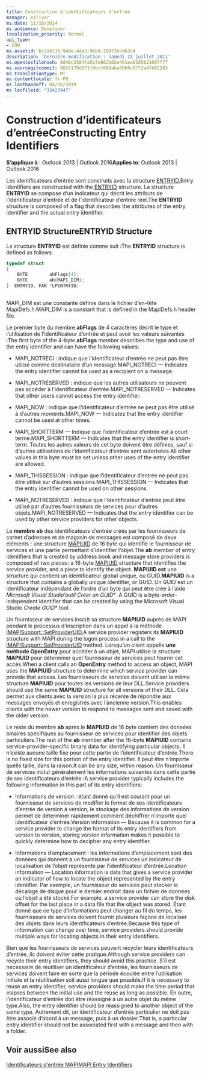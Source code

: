 ```yaml
---
title: Construction d’identificateurs d’entrée
manager: soliver
ms.date: 11/16/2014
ms.audience: Developer
localization_priority: Normal
api_type:
- COM
ms.assetid: bc2a9116-948e-4da3-96b8-26d73bcd63c4
description: 'Derniére modification : samedi 23 juillet 2011'
ms.openlocfilehash: 8d48c2584fa5b7e862102e401ea8165821607f77
ms.sourcegitcommit: 8657170d071f9bcf680aba50b9c07f2a4fb82283
ms.translationtype: MT
ms.contentlocale: fr-FR
ms.lasthandoff: 04/28/2019
ms.locfileid: "33427947"
---
```

# <a name="constructing-entry-identifiers"></a><span data-ttu-id="3c075-103">Construction d’identificateurs d’entrée</span><span class="sxs-lookup"><span data-stu-id="3c075-103">Constructing Entry Identifiers</span></span>

  
  
<span data-ttu-id="3c075-104">**S’applique à** : Outlook 2013 | Outlook 2016</span><span class="sxs-lookup"><span data-stu-id="3c075-104">**Applies to**: Outlook 2013 | Outlook 2016</span></span> 
  
<span data-ttu-id="3c075-105">Les identificateurs d’entrée sont construits avec la structure [ENTRYID.](entryid.md)</span><span class="sxs-lookup"><span data-stu-id="3c075-105">Entry identifiers are constructed with the [ENTRYID](entryid.md) structure.</span></span> <span data-ttu-id="3c075-106">La structure **ENTRYID** se compose d’un indicateur qui décrit les attributs de l’identificateur d’entrée et de l’identificateur d’entrée réel.</span><span class="sxs-lookup"><span data-stu-id="3c075-106">The **ENTRYID** structure is composed of a flag that describes the attributes of the entry identifier and the actual entry identifier.</span></span> 
  
## <a name="entryid-structure"></a><span data-ttu-id="3c075-107">ENTRYID Structure</span><span class="sxs-lookup"><span data-stu-id="3c075-107">ENTRYID Structure</span></span>

<span data-ttu-id="3c075-108">La structure **ENTRYID** est définie comme suit :</span><span class="sxs-lookup"><span data-stu-id="3c075-108">The **ENTRYID** structure is defined as follows:</span></span> 
  
```cpp
typedef struct
{
    BYTE        abFlags[4];
    BYTE        ab[MAPI_DIM];
}  ENTRYID, FAR *LPENTRYID;
 
```

<span data-ttu-id="3c075-109">MAPI_DIM est une constante définie dans le fichier d’en-tête MapiDefs.h.</span><span class="sxs-lookup"><span data-stu-id="3c075-109">MAPI_DIM is a constant that is defined in the MapiDefs.h header file.</span></span> 
  
<span data-ttu-id="3c075-110">Le premier byte du membre **abFlags** de 4 caractères décrit le type et l’utilisation de l’identificateur d’entrée et peut avoir les valeurs suivantes :</span><span class="sxs-lookup"><span data-stu-id="3c075-110">The first byte of the 4-byte **abFlags** member describes the type and use of the entry identifier and can have the following values:</span></span> 
  
- <span data-ttu-id="3c075-111">MAPI_NOTRECI : indique que l’identificateur d’entrée ne peut pas être utilisé comme destinataire d’un message.</span><span class="sxs-lookup"><span data-stu-id="3c075-111">MAPI_NOTRECI — Indicates the entry identifier cannot be used as a recipient on a message.</span></span>
    
- <span data-ttu-id="3c075-112">MAPI_NOTRESERVED : indique que les autres utilisateurs ne peuvent pas accéder à l’identificateur d’entrée.</span><span class="sxs-lookup"><span data-stu-id="3c075-112">MAPI_NOTRESERVED — Indicates that other users cannot access the entry identifier.</span></span>
    
- <span data-ttu-id="3c075-113">MAPI_NOW : indique que l’identificateur d’entrée ne peut pas être utilisé à d’autres moments.</span><span class="sxs-lookup"><span data-stu-id="3c075-113">MAPI_NOW — Indicates that the entry identifier cannot be used at other times.</span></span>
    
- <span data-ttu-id="3c075-114">MAPI_SHORTTERM — Indique que l’identificateur d’entrée est à court terme.</span><span class="sxs-lookup"><span data-stu-id="3c075-114">MAPI_SHORTTERM — Indicates that the entry identifier is short-term.</span></span> <span data-ttu-id="3c075-115">Toutes les autres valeurs de cet byte doivent être définies, sauf si d’autres utilisations de l’identificateur d’entrée sont autorisées.</span><span class="sxs-lookup"><span data-stu-id="3c075-115">All other values in this byte must be set unless other uses of the entry identifier are allowed.</span></span>
    
- <span data-ttu-id="3c075-116">MAPI_THISSESSION : indique que l’identificateur d’entrée ne peut pas être utilisé sur d’autres sessions.</span><span class="sxs-lookup"><span data-stu-id="3c075-116">MAPI_THISSESSION — Indicates that the entry identifier cannot be used on other sessions.</span></span>
    
- <span data-ttu-id="3c075-117">MAPI_NOTRESERVED : indique que l’identificateur d’entrée peut être utilisé par d’autres fournisseurs de services pour d’autres objets.</span><span class="sxs-lookup"><span data-stu-id="3c075-117">MAPI_NOTRESERVED — Indicates that the entry identifier can be used by other service providers for other objects.</span></span>
    
<span data-ttu-id="3c075-118">Le **membre ab** des identificateurs d’entrée créés par les fournisseurs de carnet d’adresses et de magasin de messages est composé de deux éléments : une structure [MAPIUID](mapiuid.md) de 16 byte qui identifie le fournisseur de services et une partie permettant d’identifier l’objet.</span><span class="sxs-lookup"><span data-stu-id="3c075-118">The **ab** member of entry identifiers that is created by address book and message store providers is composed of two pieces: a 16-byte [MAPIUID](mapiuid.md) structure that identifies the service provider, and a piece to identify the object.</span></span> <span data-ttu-id="3c075-119">**MAPIUID est** une structure qui contient un identificateur global unique, ou GUID.</span><span class="sxs-lookup"><span data-stu-id="3c075-119">**MAPIUID** is a structure that contains a globally unique identifier, or GUID.</span></span> <span data-ttu-id="3c075-120">Un GUID est un identificateur indépendant de l’ordre d’un byte qui peut être créé à l’aide *Microsoft Visual Studio’outil Créer un GUID*\* .</span><span class="sxs-lookup"><span data-stu-id="3c075-120">A GUID is a byte-order-independent identifier that can be created by using the Microsoft Visual Studio *Create GUID*\* tool.</span></span> 
  
<span data-ttu-id="3c075-121">Un fournisseur de services inscrit sa structure **MAPIUID** auprès de MAPI pendant le processus d’inscription dans un appel à la méthode [IMAPISupport::SetProviderUID.](imapisupport-setprovideruid.md)</span><span class="sxs-lookup"><span data-stu-id="3c075-121">A service provider registers its **MAPIUID** structure with MAPI during the logon process in a call to the [IMAPISupport::SetProviderUID](imapisupport-setprovideruid.md) method.</span></span> <span data-ttu-id="3c075-122">Lorsqu’un client appelle **une méthode OpenEntry** pour accéder à un objet, MAPI utilise la structure **MAPIUID** pour déterminer quel fournisseur de services peut fournir cet accès.</span><span class="sxs-lookup"><span data-stu-id="3c075-122">When a client calls an **OpenEntry** method to access an object, MAPI uses the **MAPIUID** structure to determine which service provider can provide that access.</span></span> <span data-ttu-id="3c075-123">Les fournisseurs de services doivent utiliser la même structure **MAPIUID** pour toutes les versions de leur DLL.</span><span class="sxs-lookup"><span data-stu-id="3c075-123">Service providers should use the same **MAPIUID** structure for all versions of their DLL.</span></span> <span data-ttu-id="3c075-124">Cela permet aux clients avec la version la plus récente de répondre aux messages envoyés et enregistrés avec l’ancienne version.</span><span class="sxs-lookup"><span data-stu-id="3c075-124">This enables clients with the newer version to respond to messages sent and saved with the older version.</span></span> 
  
<span data-ttu-id="3c075-125">Le reste du membre **ab** après le **MAPIUID** de 16 byte contient des données binaires spécifiques au fournisseur de services pour identifier des objets particuliers.</span><span class="sxs-lookup"><span data-stu-id="3c075-125">The rest of the **ab** member after the 16-byte **MAPIUID** contains service-provider-specific binary data for identifying particular objects.</span></span> <span data-ttu-id="3c075-126">Il n’existe aucune taille fixe pour cette partie de l’identificateur d’entrée.</span><span class="sxs-lookup"><span data-stu-id="3c075-126">There is no fixed size for this portion of the entry identifier.</span></span> <span data-ttu-id="3c075-127">Il peut être n’importe quelle taille, dans la raison.</span><span class="sxs-lookup"><span data-stu-id="3c075-127">It can be any size, within reason.</span></span> <span data-ttu-id="3c075-128">Un fournisseur de services inclut généralement les informations suivantes dans cette partie de ses identificateurs d’entrée :</span><span class="sxs-lookup"><span data-stu-id="3c075-128">A service provider typically includes the following information in this part of its entry identifiers:</span></span> 
  
- <span data-ttu-id="3c075-129">Informations de version : étant donné qu’il est courant pour un fournisseur de services de modifier le format de ses identificateurs d’entrée de version à version, le stockage des informations de version permet de déterminer rapidement comment déchiffrer n’importe quel identificateur d’entrée.</span><span class="sxs-lookup"><span data-stu-id="3c075-129">Version information — Because it is common for a service provider to change the format of its entry identifiers from version to version, storing version information makes it possible to quickly determine how to decipher any entry identifier.</span></span>
    
- <span data-ttu-id="3c075-130">Informations d’emplacement : les informations d’emplacement sont des données qui donnent à un fournisseur de services un indicateur de localisation de l’objet représenté par l’identificateur d’entrée.</span><span class="sxs-lookup"><span data-stu-id="3c075-130">Location information — Location information is data that gives a service provider an indicator of how to locate the object represented by the entry identifier.</span></span> <span data-ttu-id="3c075-131">Par exemple, un fournisseur de services peut stocker le décalage de disque pour le dernier endroit dans un fichier de données où l’objet a été stocké.</span><span class="sxs-lookup"><span data-stu-id="3c075-131">For example, a service provider can store the disk offset for the last place in a data file that the object was stored.</span></span> <span data-ttu-id="3c075-132">Étant donné que ce type d’informations peut changer au fil du temps, les fournisseurs de services doivent fournir plusieurs façons de localiser des objets dans leurs identificateurs d’entrée.</span><span class="sxs-lookup"><span data-stu-id="3c075-132">Because this type of information can change over time, service providers should provide multiple ways for locating objects in their entry identifiers.</span></span>
    
<span data-ttu-id="3c075-133">Bien que les fournisseurs de services peuvent recycler leurs identificateurs d’entrée, ils doivent éviter cette pratique.</span><span class="sxs-lookup"><span data-stu-id="3c075-133">Although service providers can recycle their entry identifiers, they should avoid this practice.</span></span> <span data-ttu-id="3c075-134">S’il est nécessaire de réutiliser un identificateur d’entrée, les fournisseurs de services doivent faire en sorte que la période écoulée entre l’utilisation initiale et la réutilisation soit aussi longue que possible.</span><span class="sxs-lookup"><span data-stu-id="3c075-134">If it is necessary to reuse an entry identifier, service providers should make the time period that elapses between the initial use and the reuse as long as possible.</span></span> <span data-ttu-id="3c075-135">En outre, l’identificateur d’entrée doit être réassigné à un autre objet du même type.</span><span class="sxs-lookup"><span data-stu-id="3c075-135">Also, the entry identifier should be reassigned to another object of the same type.</span></span> <span data-ttu-id="3c075-136">Autrement dit, un identificateur d’entrée particulier ne doit pas être associé d’abord à un message, puis à un dossier.</span><span class="sxs-lookup"><span data-stu-id="3c075-136">That is, a particular entry identifier should not be associated first with a message and then with a folder.</span></span>
  
## <a name="see-also"></a><span data-ttu-id="3c075-137">Voir aussi</span><span class="sxs-lookup"><span data-stu-id="3c075-137">See also</span></span>



[<span data-ttu-id="3c075-138">Identificateurs d’entrée MAPI</span><span class="sxs-lookup"><span data-stu-id="3c075-138">MAPI Entry Identifiers</span></span>](mapi-entry-identifiers.md)

